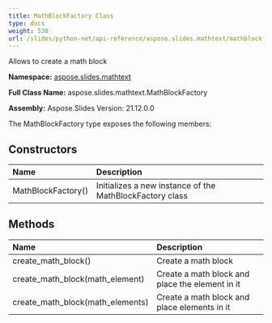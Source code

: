 ```yaml
---
title: MathBlockFactory Class
type: docs
weight: 530
url: /slides/python-net/api-reference/aspose.slides.mathtext/mathblockfactory/
---
```


Allows to create a math block

**Namespace:** [aspose.slides.mathtext](/slides/python-net/api-reference/aspose.slides.mathtext/)

**Full Class Name:** aspose.slides.mathtext.MathBlockFactory

**Assembly:**  Aspose.Slides Version: 21.12.0.0

The MathBlockFactory type exposes the following members:
## **Constructors**
|**Name**|**Description**|
| :- | :- |
|MathBlockFactory()|Initializes a new instance of the MathBlockFactory class|
## **Methods**
|**Name**|**Description**|
| :- | :- |
|create_math_block()|Create a math block|
|create_math_block(math_element)|Create a math block and place the element in it|
|create_math_block(math_elements)|Create a math block and place elements in it|
